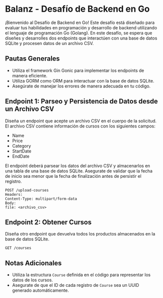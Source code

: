 # Balanz - Desafío de Backend en Go

¡Bienvenido al Desafío de Backend en Go! Este desafío está diseñado para evaluar tus habilidades en programación y desarrollo de backend utilizando el lenguaje de programación Go (Golang). En este desafío, se espera que diseñes y desarrolles dos endpoints que interactúen con una base de datos SQLite y procesen datos de un archivo CSV.

## Pautas Generales

- Utiliza el framework Gin Gonic para implementar los endpoints de manera eficiente.
- Utiliza GORM como ORM para interactuar con la base de datos SQLite.
- Asegúrate de manejar los errores de manera adecuada en tu código.

## Endpoint 1: Parseo y Persistencia de Datos desde un Archivo CSV

Diseña un endpoint que acepte un archivo CSV en el cuerpo de la solicitud. El archivo CSV contiene información de cursos con los siguientes campos:

- Name
- Price
- Category
- StartDate
- EndDate

El endpoint deberá parsear los datos del archivo CSV y almacenarlos en una tabla de una base de datos SQLite. Asegurate de validar que la fecha de inicio sea menor que la fecha de finalización antes de persistir el registro.

```
POST /upload-courses
Headers:
Content-Type: multipart/form-data
Body:
file: <archivo_csv>
```

## Endpoint 2: Obtener Cursos

Diseña otro endpoint que devuelva todos los productos almacenados en la base de datos SQLite.

```
GET /courses
```

## Notas Adicionales

- Utiliza la estructura `Course` definida en el código para representar los datos de los cursos.
- Asegurate de que el ID de cada registro de `Course` sea un UUID generado automáticamente.
